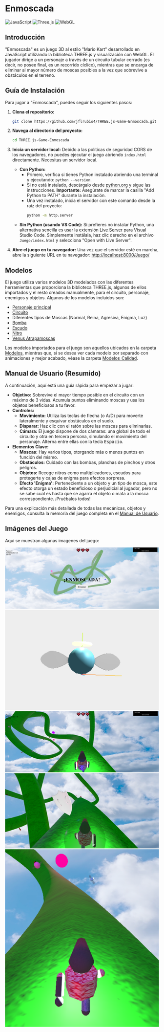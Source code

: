 # Enmoscada

![JavaScript](https://img.shields.io/badge/JavaScript-F7DF1E?style=for-the-badge&logo=javascript&logoColor=black)
![Three.js](https://img.shields.io/badge/Three.js-000000?style=for-the-badge&logo=three.js&logoColor=white)
![WebGL](https://img.shields.io/badge/WebGL-990000?style=for-the-badge&logo=webgl&logoColor=white)

## Introducción

"Enmoscada" es un juego 3D al estilo "Mario Kart" desarrollado en JavaScript utilizando la biblioteca THREE.js y visualización con WebGL. El jugador dirige a un personaje a través de un circuito tubular cerrado (es decir, no posee final, es un recorrido cíclico), mientras que se encarga de eliminar al mayor número de moscas posibles a la vez que sobrevive a obstáculos en el terreno.

## Guía de Instalación

Para jugar a "Enmoscada", puedes seguir los siguientes pasos:

1.  **Clona el repositorio:**
    ```bash
    git clone https://github.com/jflrubio4/THREE.js-Game-Enmoscada.git
    ```
2.  **Navega al directorio del proyecto:**
    ```bash
    cd THREE.js-Game-Enmoscada
    ```
3.  **Inicia un servidor local:**
    Debido a las políticas de seguridad CORS de los navegadores, no puedes ejecutar el juego abriendo `index.html` directamente. Necesitas un servidor local.

    *   **Con Python:**
        *   Primero, verifica si tienes Python instalado abriendo una terminal y ejecutando: `python --version`.
        *   Si no está instalado, descárgalo desde [python.org](https://www.python.org/downloads/) y sigue las instrucciones. **Importante:** Asegúrate de marcar la casilla "Add Python to PATH" durante la instalación.
        *   Una vez instalado, inicia el servidor con este comando desde la raíz del proyecto:
            ```bash
            python -m http.server
            ```
    *   **Sin Python (usando VS Code):** Si prefieres no instalar Python, una alternativa sencilla es usar la extensión [Live Server](https://marketplace.visualstudio.com/items?itemName=ritwickdey.LiveServer) para Visual Studio Code. Simplemente instálala, haz clic derecho en el archivo `Juego/index.html` y selecciona "Open with Live Server".

4.  **Abre el juego en tu navegador:**
    Una vez que el servidor esté en marcha, abre la siguiente URL en tu navegador:
    [http://localhost:8000/Juego/](http://localhost:8000/Juego/)

## Modelos

El juego utiliza varios modelos 3D modelados con las diferentes herramientas que proporciona la biblioteca THREE.js, algunos de ellos importados y el resto creados manualmente, para el circuito, personaje, enemigos y objetos. Algunos de los modelos incluidos son:

*   [Personaje principal](./Modelos/Personaje/Personaje.js)
*   [Circuito](./Modelos/Circuito/Circuito.js)
*   Diferentes tipos de Moscas (Normal, Reina, Agresiva, Enigma, Luz)
*   [Bomba](./Modelos/Bomba/Bomba.js)
*   [Escudo](./Modelos/Escudo/Escudo.js)
*   [Nitro](./Modelos/Nitro/Nitro.js)
*   [Venus Atrapamoscas](./Modelos/Venus/Venus.js)

Los modelos importados para el juego son aquellos ubicados en la carpeta [Modelos](./Modelos), mientras que, si se desea ver cada modelo por separado con animaciones y mejor acabado, véase la carpeta [Modelos_Calidad](./Modelos_Calidad).

## Manual de Usuario (Resumido)

A continuación, aquí está una guía rápida para empezar a jugar:

*   **Objetivo:** Sobrevive el mayor tiempo posible en el circuito con un máximo de 3 vidas. Acumula puntos eliminando moscas y usa los objetos beneficiosos a tu favor.
*   **Controles:**
    *   **Movimiento:** Utiliza las teclas de flecha (o A/D) para moverte lateralmente y esquivar obstáculos en el suelo.
    *   **Disparar:** Haz clic con el ratón sobre las moscas para eliminarlas.
    *   **Cámara:** El juego dispone de dos cámaras: una global de todo el circuito y otra en tercera persona, simulando el movimiento del personaje. Alterna entre ellas con la tecla <kbd>Espacio</kbd>.
*   **Elementos Clave:**
    *   **Moscas:** Hay varios tipos, otorgando más o menos puntos en función del mismo.
    *   **Obstáculos:** Cuidado con las bombas, planchas de pinchos y otros peligros.
    *   **Objetos:** Recoge nitros como multiplicadores, escudos para protegerte y cajas de enigma para efectos sorpresa.
    *   **Efecto 'Enigma':** Perteneciente a un objeto y un tipo de mosca, este efecto otorga un estado beneficioso o perjudicial al jugador, pero no se sabe cual es hasta que se agarra el objeto o mata a la mosca correspondiente. ¡Pruébalos todos!

Para una explicación  más detallada de todas las mecánicas, objetos y enemigos, consulta la memoria del juego completa en el [Manual de Usuario](./_ENMOSCADA_.pdf).

## Imágenes del Juego

Aquí se muestran algunas imagenes del juego:

![Título del Juego](./imgs/titulo.png)
![Modelo Mosca Luz](./imgs/modelo_moscaluz.png)
![Gameplay 1](./imgs/gameplay1.png)
![Gameplay 2](./imgs/gameplay2.png)
![Tipos de Moscas](./imgs/moscas.png)

